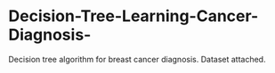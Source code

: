 # Decision-Tree-Learning-Cancer-Diagnosis-
Decision tree algorithm for breast cancer diagnosis. Dataset attached.
